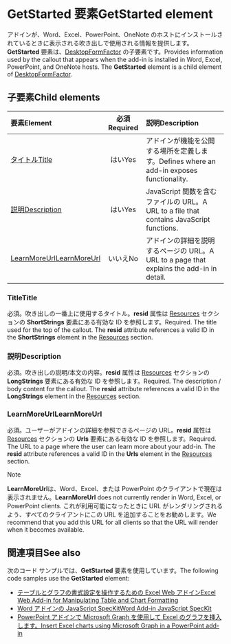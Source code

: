 # <a name="getstarted-element"></a><span data-ttu-id="68bed-101">GetStarted 要素</span><span class="sxs-lookup"><span data-stu-id="68bed-101">GetStarted element</span></span>

<span data-ttu-id="68bed-p101">アドインが、Word、Excel、PowerPoint、OneNote のホストにインストールされているときに表示される吹き出しで使用される情報を提供します。**GetStarted** 要素は、[DesktopFormFactor](desktopformfactor.md) の子要素です。</span><span class="sxs-lookup"><span data-stu-id="68bed-p101">Provides information used by the callout that appears when the add-in is installed in Word, Excel, PowerPoint, and OneNote hosts. The **GetStarted** element is a child element of [DesktopFormFactor](desktopformfactor.md).</span></span>

## <a name="child-elements"></a><span data-ttu-id="68bed-104">子要素</span><span class="sxs-lookup"><span data-stu-id="68bed-104">Child elements</span></span>

| <span data-ttu-id="68bed-105">要素</span><span class="sxs-lookup"><span data-stu-id="68bed-105">Element</span></span>                       | <span data-ttu-id="68bed-106">必須</span><span class="sxs-lookup"><span data-stu-id="68bed-106">Required</span></span> | <span data-ttu-id="68bed-107">説明</span><span class="sxs-lookup"><span data-stu-id="68bed-107">Description</span></span>                                        |
|:------------------------------|:--------:|:---------------------------------------------------|
| [<span data-ttu-id="68bed-108">タイトル</span><span class="sxs-lookup"><span data-stu-id="68bed-108">Title</span></span>](#title)               | <span data-ttu-id="68bed-109">はい</span><span class="sxs-lookup"><span data-stu-id="68bed-109">Yes</span></span>      | <span data-ttu-id="68bed-110">アドインが機能を公開する場所を定義します。</span><span class="sxs-lookup"><span data-stu-id="68bed-110">Defines where an add-in exposes functionality.</span></span>     |
| [<span data-ttu-id="68bed-111">説明</span><span class="sxs-lookup"><span data-stu-id="68bed-111">Description</span></span>](#description)   | <span data-ttu-id="68bed-112">はい</span><span class="sxs-lookup"><span data-stu-id="68bed-112">Yes</span></span>      | <span data-ttu-id="68bed-113">JavaScript 関数を含むファイルの URL。</span><span class="sxs-lookup"><span data-stu-id="68bed-113">A URL to a file that contains JavaScript functions.</span></span>|
| [<span data-ttu-id="68bed-114">LearnMoreUrl</span><span class="sxs-lookup"><span data-stu-id="68bed-114">LearnMoreUrl</span></span>](#learnmoreurl) | <span data-ttu-id="68bed-115">いいえ</span><span class="sxs-lookup"><span data-stu-id="68bed-115">No</span></span>       | <span data-ttu-id="68bed-116">アドインの詳細を説明するページの URL。</span><span class="sxs-lookup"><span data-stu-id="68bed-116">A URL to a page that explains the add-in in detail.</span></span>   |

### <a name="title"></a><span data-ttu-id="68bed-117">Title</span><span class="sxs-lookup"><span data-stu-id="68bed-117">Title</span></span> 

<span data-ttu-id="68bed-p102">必須。吹き出しの一番上に使用するタイトル。**resid** 属性は [Resources](resources.md) セクションの **ShortStrings** 要素にある有効な ID を参照します。</span><span class="sxs-lookup"><span data-stu-id="68bed-p102">Required. The title used for the top of the callout. The **resid** attribute references a valid ID in the **ShortStrings** element in the [Resources](resources.md) section.</span></span>

### <a name="description"></a><span data-ttu-id="68bed-121">説明</span><span class="sxs-lookup"><span data-stu-id="68bed-121">Description</span></span>

<span data-ttu-id="68bed-p103">必須。吹き出しの説明/本文の内容。**resid** 属性は [Resources](resources.md) セクションの **LongStrings** 要素にある有効な ID を参照します。</span><span class="sxs-lookup"><span data-stu-id="68bed-p103">Required. The description / body content for the callout. The **resid** attribute references a valid ID in the **LongStrings** element in the [Resources](resources.md) section.</span></span>

### <a name="learnmoreurl"></a><span data-ttu-id="68bed-125">LearnMoreUrl</span><span class="sxs-lookup"><span data-stu-id="68bed-125">LearnMoreUrl</span></span>

<span data-ttu-id="68bed-p104">必須。ユーザーがアドインの詳細を参照できるページの URL。**resid** 属性は [Resources](resources.md) セクションの **Urls** 要素にある有効な ID を参照します。</span><span class="sxs-lookup"><span data-stu-id="68bed-p104">Required. The URL to a page where the user can learn more about your add-in. The **resid** attribute references a valid ID in the **Urls** element in the [Resources](resources.md) section.</span></span>

> [!NOTE]
> <span data-ttu-id="68bed-129">**LearnMoreUrl**は、Word、Excel、または PowerPoint のクライアントで現在は表示されません。</span><span class="sxs-lookup"><span data-stu-id="68bed-129">**LearnMoreUrl** does not currently render in Word, Excel, or PowerPoint clients.</span></span> <span data-ttu-id="68bed-130">これが利用可能になったときに URL がレンダリングされるよう、すべてのクライアントにこの URL を追加することをお勧めします。</span><span class="sxs-lookup"><span data-stu-id="68bed-130">We recommend that you add this URL for all clients so that the URL will render when it becomes available.</span></span> 

## <a name="see-also"></a><span data-ttu-id="68bed-131">関連項目</span><span class="sxs-lookup"><span data-stu-id="68bed-131">See also</span></span>

<span data-ttu-id="68bed-132">次のコード サンプルでは、**GetStarted** 要素を使用しています。</span><span class="sxs-lookup"><span data-stu-id="68bed-132">The following code samples use the **GetStarted** element:</span></span>

* [<span data-ttu-id="68bed-133">テーブルとグラフの書式設定を操作するための Excel Web アドイン</span><span class="sxs-lookup"><span data-stu-id="68bed-133">Excel Web Add-in for Manipulating Table and Chart Formatting</span></span>](https://github.com/OfficeDev/Excel-Add-in-JavaScript-SalesTracker)
* [<span data-ttu-id="68bed-134">Word アドインの JavaScript SpecKit</span><span class="sxs-lookup"><span data-stu-id="68bed-134">Word Add-in JavaScript SpecKit</span></span>](https://github.com/OfficeDev/Word-Add-in-JS-SpecKit)
* [<span data-ttu-id="68bed-135">PowerPoint アドインで Microsoft Graph を使用して Excel のグラフを挿入します。</span><span class="sxs-lookup"><span data-stu-id="68bed-135">Insert Excel charts using Microsoft Graph in a PowerPoint add-in</span></span>](https://github.com/OfficeDev/PowerPoint-Add-in-Microsoft-Graph-ASPNET-InsertChart)
